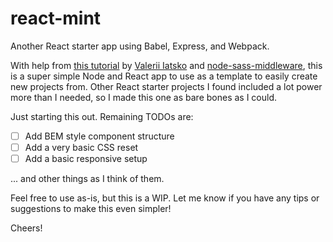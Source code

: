 # react-mint

Another React starter app using Babel, Express, and Webpack.

With help from [this tutorial](https://medium.com/@viatsko/react-for-beginners-part-1-setting-up-repository-babel-express-web-server-webpack-a3a90cc05d1e#.fl3rrpf7f) by [Valerii Iatsko](https://github.com/viatsko) and [node-sass-middleware](https://www.npmjs.com/package/node-sass-middleware), this is a super simple Node and React app to use as a template to easily create new projects from. Other React starter projects I found included a lot power more than I needed, so I made this one as bare bones as I could.

Just starting this out. Remaining TODOs are:

* [ ] Add BEM style component structure
* [ ] Add a very basic CSS reset
* [ ] Add a basic responsive setup

... and other things as I think of them.

Feel free to use as-is, but this is a WIP. Let me know if you have any tips or suggestions to make this even simpler!

Cheers!
